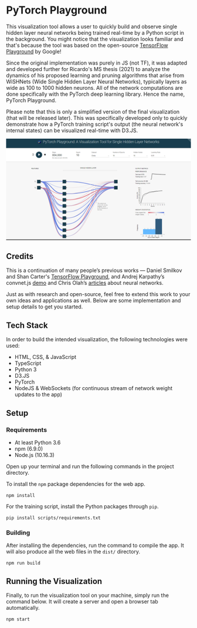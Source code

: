 # PyTorch Playground
This visualization tool allows a user to quickly build and observe single 
hidden layer neural networks being trained real-time by a Python script 
in the background. You might notice that the visualization looks familiar 
and that's because the tool was based on the open-source 
[TensorFlow Playground](https://playground.tensorflow.org) by Google! 

Since the original implementation was purely in JS (not TF), it was adapted 
and developed further for Ricardo's MS thesis (2021) to analyze the dynamics
of his proposed learning and pruning algorithms that arise from WiSHNets 
(Wide Single Hidden Layer Neural Networks), typically layers as wide as 100 
to 1000 hidden neurons. All of the network computations are done specifically
with the PyTorch deep learning library. Hence the name, PyTorch Playground.

Please note that this is only a simplified version of the final visualization 
(that will be released later). This was specifically developed only to quickly
demonstrate how a PyTorch training script's output (the neural 
network's internal states) can be visualized real-time with D3.JS. 

![Sample Simulation with the Circle Dataset](assets/sample_simulation-circle.PNG)

## Credits
This is a continuation of many people’s previous works — Daniel Smilkov
and Shan Carter's [TensorFlow Playground](https://playground.tensorflow.org), 
and Andrej Karpathy’s convnet.js [demo](http://cs.stanford.edu/people/karpathy/convnetjs/demo/classify2d.html) 
and Chris Olah’s [articles](http://colah.github.io/posts/2014-03-NN-Manifolds-Topology/) 
about neural networks. 

Just as with research and open-source, feel free to extend this work 
to your own ideas and applications as well. Below are some implementation and 
setup details to get you started.

## Tech Stack
In order to build the intended visualization, the following technologies were used:
- HTML, CSS, & JavaScript
- TypeScript
- Python 3
- D3.JS
- PyTorch
- NodeJS & WebSockets (for continuous stream of network weight updates to the app)

## Setup

### Requirements
- At least Python 3.6
- npm (6.9.0)
- Node.js (10.16.3)

Open up your terminal and run the following commands in the project directory. 

To install the `npm` package dependencies for the web app.
```buildoutcfg
npm install
```

For the training script, install the Python packages through `pip`.
```buildoutcfg
pip install scripts/requirements.txt
```

### Building
After installing the dependencies, run the command to compile the app. 
It will also produce all the web files in the `dist/` directory.
```buildoutcfg
npm run build
```

## Running the Visualization
Finally, to run the visualization tool on your machine, simply run the 
command below. It will create a server and open a browser tab automatically.
```buildoutcfg
npm start
```
